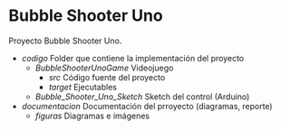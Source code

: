 # Bubble Shooter Uno

Proyecto Bubble Shooter Uno.

- *codigo* Folder que contiene la implementación del proyecto
	- *BubbleShooterUnoGame* Videojuego
		- *src* Código fuente del proyecto
		- *target* Ejecutables
	- *Bubble_Shooter_Uno_Sketch* Sketch del control (Arduino)
- *documentacion* Documentación del prroyecto (diagramas, reporte)
	- *figuras* Diagramas e imágenes
